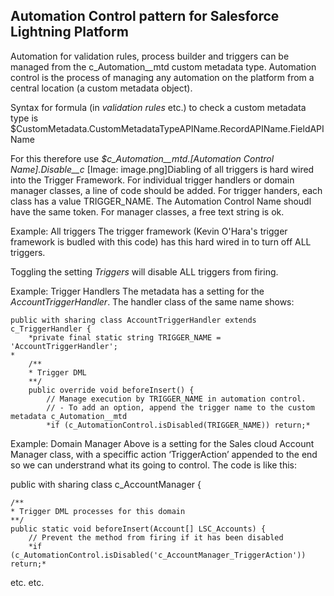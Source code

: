 ## Automation Control pattern for Salesforce Lightning Platform

Automation for validation rules, process builder and triggers can be managed from the c_Automation__mtd custom metadata type. Automation control is the process of managing any automation on the platform from a central location (a custom metadata object).

Syntax for formula (in *validation rules* etc.) to check a custom metadata type is $CustomMetadata.CustomMetadataTypeAPIName.RecordAPIName.FieldAPIName

For this therefore use *$c_Automation__mtd.[Automation Control Name].Disable__c*
[Image: image.png]Diabling of all triggers is hard wired into the Trigger Framework. For individual trigger handlers or domain manager classes, a line of code should be added. For trigger handers, each class has a value TRIGGER_NAME. The Automation Control Name shoudl have the same token. For manager classes, a free text string is ok.

Example: All triggers
The trigger framework (Kevin O'Hara's trigger framework is budled with this code) has this hard wired in to turn off ALL triggers. 

Toggling the setting *Triggers* will disable ALL triggers from firing.

Example: Trigger Handlers
The metadata has a setting for the *AccountTriggerHandler*. The handler class of the same name shows:
```Apex
public with sharing class AccountTriggerHandler extends c_TriggerHandler {
    *private final static string TRIGGER_NAME = 'AccountTriggerHandler';
*
    /**
    * Trigger DML
    **/
    public override void beforeInsert() {
        // Manage execution by TRIGGER_NAME in automation control. 
        // - To add an option, append the trigger name to the custom metadata c_Automation__mtd
        *if (c_AutomationControl.isDisabled(TRIGGER_NAME)) return;*
```

Example: Domain Manager
Above is a setting for the Sales cloud Account Manager class, with a speciffic action ‘TriggerAction’ appended to the end so we can understrand what its going to control. The code is like this:

public with sharing class c_AccountManager {

    /**
    * Trigger DML processes for this domain
    **/
    public static void beforeInsert(Account[] LSC_Accounts) {
        // Prevent the method from firing if it has been disabled
        *if (c_AutomationControl.isDisabled('c_AccountManager_TriggerAction')) return;*

etc. etc.


